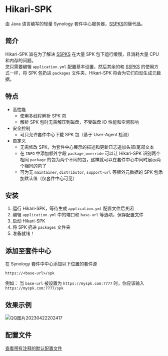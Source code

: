# Hikari-SPK
由 Java 语言编写的轻量 Synology 套件中心服务器，[SSPKS](https://github.com/jdel/sspks)的替代品。

## 简介

Hikari-SPK 旨在为了解决 [SSPKS](https://github.com/jdel/sspks) 在大量 SPK 包下运行缓慢，且消耗大量 CPU 和内存的问题。  
您只需要编辑 `application.yml` 配置基本设置，然后其余的和 [SSPKS](https://github.com/jdel/sspks) 的使用方式一样，将 SPK 包扔进 `packages` 文件夹，Hikari-SPK 将会为它们自动生成元数据。

## 特点

* 高性能
  * 使用多线程解析 SPK 包
  * 解析 SPK 包时无需解压到磁盘，不受磁盘 IO 性能和空间影响
* 安全控制
  * 可只允许套件中心下载 SPK 包（基于 User-Agent 检测）
* 自定义
  * 无需修改 SPK，为套件中心展示的描述和更新日志追加头部/尾部文本
  * 在 `INFO` 中添加额外字段 `package_override` 可以让 Hikari-SPK 识别两个相同 `package` 的包为两个不同的包，这样就可以在套件中心中同时展示两个相同的包了
  * 可为无 `maintainer`, `distributor`, `support-url` 等额外元数据的 SPK 包添加默认值（仅套件中心可见）

## 安装

1. 运行 Hikari-SPK，等待生成 `application.yml` 配置文件后关闭
2. 编辑 `application.yml` 中的端口和 `base-url` 等选项，保存配置文件
3. 启动 Hikari-SPK
4. 将 SPK 扔进 `packages` 文件夹
5. 准备就绪！

## 添加至套件中心

在 Synology 套件中中心添加以下位置的套件源

```
https://<base-url>/spk
```

例如：
当 `base-url` 被设置为 `https://myspk.com:7777` 时，你应该输入 `https://myspk.com:7777/spk`

## 效果示例

![QQ图片20230422202417](https://user-images.githubusercontent.com/30802565/233784596-130146f1-52ea-46da-bca2-2d48288e5770.jpg)

## 配置文件

[查看带有注释的默认配置文件](https://github.com/Ghost-chu/Hikari-SPK/blob/master/src/main/resources/application.yml)
